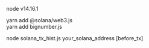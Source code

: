 node v14.16.1

yarn add @solana/web3.js  
yarn add bignumber.js  

node solana_tx_hist.js your_solana_address [before_tx]

